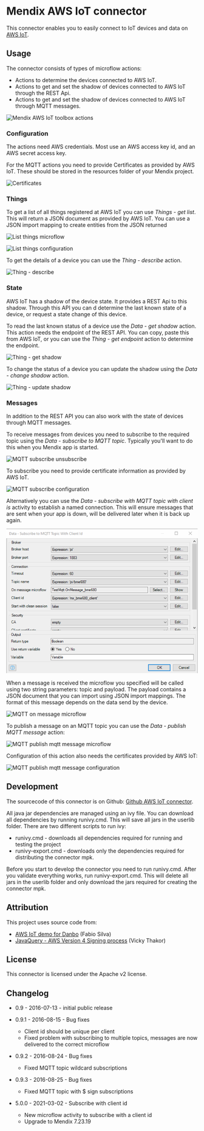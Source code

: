 # Mendix AWS IoT connector

This connector enables you to easily connect to IoT devices and data on [AWS IoT][3].

## Usage

The connector consists of types of microflow actions:
* Actions to determine the devices connected to AWS IoT.
* Actions to get and set the shadow of devices connected to AWS IoT through the REST Api.
* Actions to get and set the shadow of devices connected to AWS IoT through MQTT messages.

 ![Mendix AWS IoT toolbox actions][16]

### Configuration

The actions need AWS credentials. Most use an AWS access key id, and an AWS secret access key.

For the MQTT actions you need to provide Certificates as provided by AWS IoT. These should be stored
in the resources folder of your Mendix project.

 ![Certificates][5]

### Things

To get a list of all things registered at AWS IoT you can use *Things - get list*. This will return a
JSON document as provided by AWS IoT. You can use a JSON import mapping to create entities from the
JSON returned

 ![List things microflow][1]

 ![List things configuration][2]

To get the details of a device you can use the *Thing - describe* action.

 ![Thing - describe][4]

### State

AWS IoT has a shadow of the device state. It provides a REST Api to this shadow. Through this API you can d
determine the last known state of a device, or request a state change of this device.

To read the last known status of a device use the *Data - get shadow* action. This action needs the endpoint of the
REST API. You can copy, paste this from AWS IoT, or you can use the *Thing - get endpoint* action to determine the
endpoint.

 ![Thing - get shadow][6]

To change the status of a device you can update the shadow using the *Data - change shadow* action.

 ![Thing - update shadow][7]

### Messages

In addition to the REST API you can also work with the state of devices through MQTT messages.

To receive messages from devices you need to subscribe to the required topic using the *Data - subscribe to MQTT topic*.
Typically you'll want to do this when you Mendix app is started.

 ![MQTT subscribe unsubscribe][8]

To subscribe you need to provide certificate information as provided by AWS IoT.

 ![MQTT subscribe configuration][12]

Alternatively you can use the *Data - subscribe with MQTT topic with client is* activity to establish a named connection.
This will ensure messages that are sent when your app is down, will be delivered later when it is back up again.

 ![Subscribe with client id][17]

When a message is received the microflow you specified will be called using two string parameters: topic and payload. The
payload contains a JSON document that you can import using JSON import mappings. The format of this message depends on
the data send by the device.

 ![MQTT on message microflow][9]

To publish a message on an MQTT topic you can use the *Data - publish MQTT message* action:

 ![MQTT publish mqtt message microflow][10]

Configuration of this action also needs the certificates provided by AWS IoT:

 ![MQTT publish mqtt message configuration][11]

## Development

The sourcecode of this connector is on Github: [Github AWS IoT connector][15].

All java jar dependencies are managed using an ivy file. You can download all dependencies by running runivy.cmd. This will save all jars in the userlib folder. There are two different scripts to run ivy:

 * runivy.cmd - downloads all dependencies required for running and testing the project
 * runivy-export.cmd - downloads only the dependencies required for distributing the connector mpk.

Before you start to develop the connector you need to run runivy.cmd. After you validate everything works, run runivy-export.cmd. This will delete all jars in the userlib folder and only download the jars required for creating the connector mpk.

## Attribution

This project uses source code from:
* [AWS IoT demo for Danbo][13] (Fabio Silva)
* [JavaQuery - AWS Version 4 Signing process][14] (Vicky Thakor)

## License

This connector is licensed under the Apache v2 license.

## Changelog

* 0.9 - 2016-07-13 - initial public release

* 0.9.1 - 2016-08-15 - Bug fixes
  * Client id should be unique per client
  * Fixed problem with subscribing to multiple topics, messages are now delivered to the correct microflow

* 0.9.2 - 2016-08-24 - Bug fixes
  * Fixed MQTT topic wildcard subscriptions

* 0.9.3 - 2016-08-25 - Bug fixes
  * Fixed MQTT topic with $ sign subscriptions

* 5.0.0 - 2021-03-02 - Subscribe with client id
  * New microflow activity to subscribe with a client id
  * Upgrade to Mendix 7.23.19

 [1]: docs/images/list-things-mf.png
 [2]: docs/images/list-things-conf.png
 [3]: https://aws.amazon.com/iot/
 [4]: docs/images/get-thing-mf.png
 [5]: docs/images/certificates-resources-folder.png
 [6]: docs/images/thing-get-shadow.png
 [7]: docs/images/thing-update-shadow.png
 [8]: docs/images/mqtt-subscribe-unsubscribe.png
 [9]: docs/images/mqtt-on-message-mf.png
 [10]: docs/images/publish-mqtt-message-mf.png
 [11]: docs/images/publish-mqtt-message-configuration.png
 [12]: docs/images/subscribe-mqtt-topic-configuration.png
 [13]: https://github.com/awslabs/aws-iot-demo-for-danbo
 [14]: http://www.javaquery.com/2016/01/aws-version-4-signing-process-complete.html
 [15]: https://github.com/mendix/MxAwsIotConnector
 [16]: docs/images/mx-aws-iot-toolbox.png
 [17]: docs/images/subscribe-with-clientid.png

